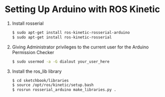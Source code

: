 # Setting Up Arduino with ROS Kinetic

1. Install rosserial
    ``` bash
    $ sudo apt-get install ros-kinetic-rosserial-arduino
    $ sudo apt-get install ros-kinetic-rosserial
    ```
2. Giving Administrator privileges to the current user for the Arduino Permission Checker
    ``` bash
    $ sudo usermod -a -G dialout your_user_here
    ```

3. Install the ros_lib library
    ``` bash
    $ cd sketchbook/libraries
    $ source /opt/ros/kinetic/setup.bash 
    $ rosrun rosserial_arduino make_libraries.py .
    ```